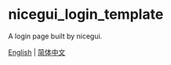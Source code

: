 # nicegui_login_template

A login page built by nicegui.

[English](README.md) | [简体中文](README_zh_cn.md) 
